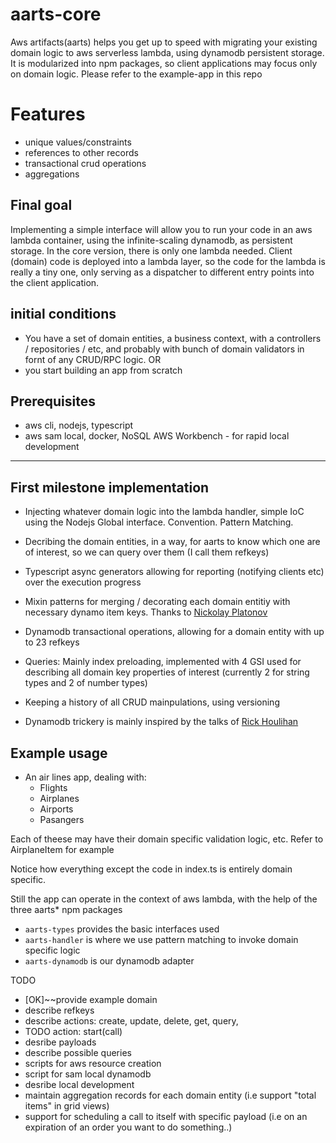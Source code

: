 # aarts-core
Aws artifacts(aarts) helps you get up to speed with migrating your existing domain logic to aws serverless lambda, using dynamodb persistent storage. It is modularized into npm packages, so client applications may focus only on domain logic. Please refer to the example-app in this repo 

# Features
- unique values/constraints
- references to other records
- transactional crud operations
- aggregations
  
## Final goal
Implementing a simple interface will allow you to run your code in an aws lambda container, using the infinite-scaling dynamodb, as persistent storage. In the core version, there is only one lambda needed. Client (domain) code is deployed into a lambda layer, so the code for the lambda is really a tiny one, only serving as a dispatcher to different entry points into the client application. 

## initial conditions
- You have a set of domain entities, a business context, with a controllers / repositories / etc, and probably with bunch of domain validators in fornt of any CRUD/RPC logic.
  OR
- you start building an app from scratch

## Prerequisites
- aws cli, nodejs, typescript
- aws sam local, docker, NoSQL AWS Workbench - for rapid local development

----------

## First milestone implementation
- Injecting whatever domain logic into the lambda handler, simple IoC using the Nodejs Global interface. Convention. Pattern Matching.
- Decribing the domain entities, in a way, for aarts to know which one are of interest, so we can query over them (I call them refkeys)
- Typescript async generators allowing for reporting (notifying clients etc) over the execution progress
- Mixin patterns for merging / decorating each domain entitiy with necessary dynamo item keys. Thanks to [Nickolay Platonov](https://www.bryntum.com/blog/the-mixin-pattern-in-typescript-all-you-need-to-know/)
- Dynamodb transactional operations, allowing for a domain entity with up to 23 refkeys
- Queries: Mainly index preloading, implemented with 4 GSI used for describing all domain key properties of interest (currently 2 for string types and 2 of number types)
- Keeping a history of all CRUD mainpulations, using versioning

- Dynamodb trickery is mainly inspired by the talks of [Rick Houlihan](https://www.youtube.com/watch?v=HaEPXoXVf2k&t=1054s)
## Example usage
- An air lines app, dealing with:
  - Flights
  - Airplanes
  - Airports
  - Pasangers
  
Each of theese may have their domain specific validation logic, etc. Refer to AirplaneItem for example 

Notice how everything except the code in index.ts is entirely domain specific.

Still the app can operate in the context of aws lambda, with the help of the three aarts* npm packages
- `aarts-types` provides the basic interfaces used
- `aarts-handler` is where we use pattern matching to invoke domain specific logic
- `aarts-dynamodb` is our dynamodb adapter


TODO
- [OK]~~provide example domain
- describe refkeys 
- describe actions: create, update, delete, get, query, 
- TODO action: start(call)
- desribe payloads
- describe possible queries
- scripts for aws resource creation
- script for sam local dynamodb
- desribe local development
- maintain aggregation records for each domain entity (i.e support "total items" in grid views)
- support for scheduling a call to itself with specific payload (i.e on an expiration of an order you want to do something..)

